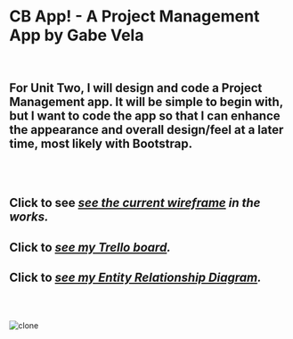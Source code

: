 # CB App! - A Project Management App by Gabe Vela

<br>

## For Unit Two, I will design and code a Project Management app. It will be simple to begin with, but I want to code the app so that I can enhance the appearance and overall design/feel at a later time, most likely with Bootstrap.
<br><br>

## Click to see <em><a href="https://lucid.app/lucidspark/36aa690e-b7b8-4191-907b-5125563714af/edit?invitationId=inv_2c51c34b-de00-4f02-be1f-ad6d280c6e17" target="_blank">see the current wireframe</a> in the works.</em> 

## Click to <em><a href="https://trello.com/invite/b/tBP2QxLy/337f4545e7152dd26d38970953fa619e/project-2-ga-sei" target="_blank">see my Trello board</a>.</em>

## Click to <em><a href="https://lucid.app/lucidchart/3c66bc3b-1fe1-43e1-a841-64126041ef4e/edit?invitationId=inv_9aec31c3-1b09-4417-9655-d2ee9219eef8" target="_blank">see my Entity Relationship Diagram</a>.</em>

<br><br>

![clone](https://imgur.com/57s8NLB.png)

<br>

<!-- ![clone](https://imgur.com/2EW6FiG.png) -->

<br>

<!-- <br>

### Images, vectors. <em><a href="https://www.vecteezy.com/free-vector/deep-ocean">Credits</a>.</em>
### Audio, music. <em><a href="https://www.zapsplat.com/">Credits</a>.</em>

<br><br>

## Welcome to my ReadMe File! Before we begin, please take a few minutes to enjoy the <em><a href="https://www.youtube.com/watch?v=BX3bN5YeiQs">Jaws Theme Song </a> on Youtube.</em> 

<br><br>

![clone](https://imgur.com/O2VXPV5.png)

<br><br>

## Shark Attack is a version of the classic "Hangman" word guessing game. In Shark Attack, the player has 4 opportunities to guess the secret "ocean animal" inspired word, regardless of the word length.

<br>

### Play Shark Attack now! <em><a href="https://gabevela.github.io/sei-project-one/indexMain.html">Click here</a>.</em> 

### Link to the project's GitHub repo can be found <em><a href="https://github.com/gabevela/sei-project-one">here</a>.</em>

### Project # 1 code review and requirements can be found <em><a href="https://git.generalassemb.ly/sei-toronto/sei-flex-49/blob/master/project-1/project-1-requirements.md">here</a>.</em> 

<br><br>

![clone](https://imgur.com/uInYrtk.png)

<br><br>

So, what inspired me to design and develop this simple game and add a twist to the theme? Well, I love swimming in open water but I'm terrified of the creatures that lurk beneath the surface!  

<br>

So here we have it...

<br>

### The very first sketch of the game page which I then scrapped and added the "ocean" theme:

<br>

![clone](https://imgur.com/RzELRxj.jpeg)

<br><br>


And also...

<br>

### The flowchart that I made using the first sketch:

<br>

![clone](https://imgur.com/DWfqqi2.jpeg)

<br><br>

### ...And the final product:

<br>

![clone](https://imgur.com/Oc1x4Pj.jpeg)

<br><br>

# Ready to Play? 

## Step-by-step instructions

<br><br>

### 1. Remember how to play "Hangman"?. 
<br>

### 2. Shark Attack follows the same rules!

<br>

### 3. Press the "Load Game" button, then "Start Game" button on the screen.

<br>

### 4. If you press the letter buttons that match the spelling of the secret word, then you may play again. If you fail to do so, then please leave the room immediately leaving all personal belongings behind!

<br>


### 5. You may withdraw from playing the game at this point if you do not accept these terms.

<br>

## If you think you are prepared to play, then press <a href="https://gabevela.github.io/sei-project-one/indexMain.html">START</a> and may the odds be ever in your favor.</em> 


<br><br><br><br>

# Technologies used to make this project

### We relied on the following tech to make this magic happen:

<br>

1. HTML
2. CSS
3. JavaScript

<br><br><br><br>

# Alpha version 2.327.4.9 (icebox version)

## Parachute Cord Cutting Version! <a href="https://imgur.com/CE31Wk6">here</a>.</em> 

<br>

### Alpha version to be released early summer of 2043!

<br>

#### Features include:

<br>

1. Over 2,500 meters of free fall!
2. Play with your friends, even if they are across the livingroom from you - connect via USB Cable up to 3 players!
3. Bundle and save - order today 3 or more annual memberships and get a 1% discount on your next order of 3 annual memberships. 
4. Shareable link available for this post to spread the news with all your friends.

<br><br><br>

# SUPPORT YOUR LOCAL ASPIRING DEVELOPERS!

## Donate today, you can do so <a href="https://www.gofundme.com/en-ca/start/education-fundraising">here</a>!</em> 

### Donations starting as low as $500 USD weekly!

### Subscribe to weekly donations and receive a $25 USD coupon for your next purchase of $3,000.00 USD or more! -->
